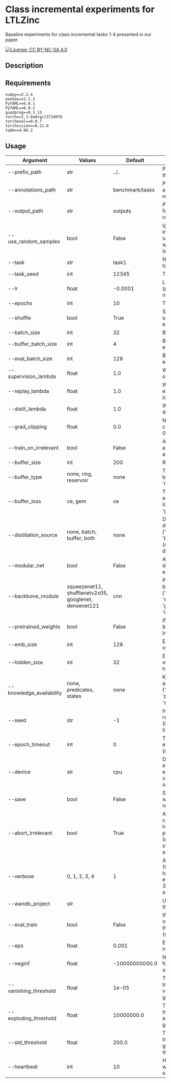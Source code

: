 
# Class incremental experiments for LTLZinc
Baseline experiments for class incremental tasks 1-4 presented in our paper.

[![License: CC BY-NC-SA 4.0](https://licensebuttons.net/l/by-nc-sa/4.0/80x15.png)](https://creativecommons.org/licenses/by-nc-sa/4.0/)

## Description

## Requirements

```
numpy==2.2.4
pandas==2.2.3
PyYAML==6.0.1
PyYAML==6.0.2
quadprog==0.1.13
torch==2.3.0a0+git372d078
torcheval==0.0.7
torchvision==0.21.0
tqdm==4.66.2

```

## Usage

| Argument                 | Values                                                | Default         | Description                                                                                              |
|--------------------------|-------------------------------------------------------|-----------------|----------------------------------------------------------------------------------------------------------|
| --prefix_path            | str                                                   | ../..           | Path to the root of the project                                                                          |
| --annotations_path       | str                                                   | benchmark/tasks | Path to the annotation folder, relative to root                                                          |
| --output_path            | str                                                   | outputs         | Path to the output folder, relative to root                                                              |
| --use_random_samples     | bool                                                  | False           | Ignore annotated image paths and sample new ones with the same label                                     |
| --task                   | str                                                   | task1           | Name of the task to solve                                                                                |
| --task_seed              | int                                                   | 12345           | Task seed to use                                                                                         |
| --lr                     | float                                                 | -0.0001         | Learning rate (positive: SGD, negative: Adam)                                                            |
| --epochs                 | int                                                   | 10              | Training epochs                                                                                          |
| --shuffle                | bool                                                  | True            | Shuffle training samples before each epoch                                                               |
| --batch_size             | int                                                   | 32              | Batch size                                                                                               |
| --buffer_batch_size      | int                                                   | 4               | Batch size for experience replay                                                                         |
| --eval_batch_size        | int                                                   | 128             | Batch size for evaluation                                                                                |
| --supervision_lambda     | float                                                 | 1.0             | Weight for direct supervision                                                                            |
| --replay_lambda          | float                                                 | 1.0             | Weight for experience replay loss                                                                        |
| --distil_lambda          | float                                                 | 1.0             | Weight for distillation loss                                                                             |
| --grad_clipping          | float                                                 | 0.0             | Norm for gradient clipping, disable if 0.0                                                               |
| --train_on_irrelevant    | bool                                                  | False           | Apply the loss also on irrelevant annotations                                                            |
| --buffer_size            | int                                                   | 200             | Replay buffer size                                                                                       |
| --buffer_type            | none, ring, reservoir                                 | none            | Type of replay buffer in {'none', 'ring', 'reservoir'}                                                   |
| --buffer_loss            | ce, gem                                               | ce              | Type of experience replay loss in {'ce', 'gem'}                                                          |
| --distillation_source    | none, batch, buffer, both                             | none            | Data source for distillation in {'none', 'batch', 'buffer', 'both'} (distillation is disabled if 'none') |
| --modular_net            | bool                                                  | False           | Allocate a different layer for each concept                                                              |
| --backbone_module        | squeezenet11, shufflenetv2x05, googlenet, densenet121 | cnn             | Perceptual backbone in {'squeezenet11', 'shufflenetv2x05', 'googlenet', 'densenet121'}                   |
| --pretrained_weights     | bool                                                  | False           | If true, initialize backbone with ImageNet weights                                                       |
| --emb_size               | int                                                   | 128             | Embedding size of the backbone                                                                           |
| --hidden_size            | int                                                   | 32              | Embedding size of each of the hidden layers                                                              |
| --knowledge_availability | none, predicates, states                              | none            | Knowledge availability in {'none', 'predicates', 'states'}                                               |
| --seed                   | str                                                   | -1              | Integer seed for random generator (if negative, use timestamp)                                           |
| --epoch_timeout          | int                                                   | 0               | Timeout for each epoch, in minutes (disable if 0)                                                        |
| --device                 | str                                                   | cpu             | Device to use, no effect if environment variable DEVICE is set                                           |
| --save                   | bool                                                  | False           | Save network weights and results locally                                                                 |
| --abort_irrelevant       | bool                                                  | True            | Abort irrelevant combinations of hyper-parameters (useful when sweeping grid searches)                   |
| --verbose                | 0, 1, 2, 3, 4                                         | 1               | Amount of output (0: no output, 1: task summary, 2: epoch summary, 3: metrics eval summary, 4: full)     |
| --wandb_project          | str                                                   |                 | Use W&B, this is the project name                                                                        |
| --eval_train             | bool                                                  | False           | If true, compute metrics also for the training set (slow)                                                |
| --eps                    | float                                                 | 0.001           | Epsilon for numerical stability                                                                          |
| --neginf                 | float                                                 | -10000000000.0  | Negative infinity for numerical stability                                                                |
| --vanishing_threshold    | float                                                 | 1e-05           | Threshold triggering a vanishing gradient tag                                                            |
| --exploding_threshold    | float                                                 | 10000000.0      | Threshold triggering an exploding gradient tag                                                           |
| --std_threshold          | float                                                 | 200.0           | Threshold triggering an high gradient standard deviation tag                                             |
| --heartbeat              | int                                                   | 10              | Heartbeat for the watchdog timer in seconds                                                              |

